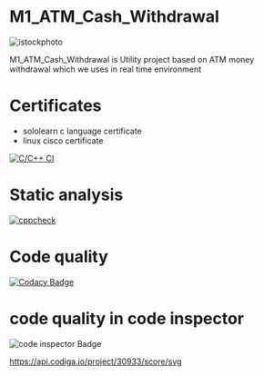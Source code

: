 # M1_ATM_Cash_Withdrawal

![istockphoto](https://user-images.githubusercontent.com/98829237/153202921-faa37284-4806-47f2-b086-4e1dd182f20c.jpg)

M1_ATM_Cash_Withdrawal is Utility project based on ATM money withdrawal which we uses in real time environment
# Certificates

* sololearn c language certificate
* linux cisco certificate


[![C/C++ CI](https://github.com/manikantagurram0/M1_ATM_Cash_Withdrawal/actions/workflows/c-cpp.yml/badge.svg)](https://github.com/manikantagurram0/M1_ATM_Cash_Withdrawal/actions/workflows/c-cpp.yml)
# Static analysis
[![cppcheck](https://github.com/manikantagurram0/M1_ATM_Cash_Withdrawal/actions/workflows/cppcheck.yml/badge.svg)](https://github.com/manikantagurram0/M1_ATM_Cash_Withdrawal/actions/workflows/cppcheck.yml)

# Code quality
[![Codacy Badge](https://app.codacy.com/project/badge/Grade/a8d10dc8501e49e883f4b773206dea49)](https://www.codacy.com/gh/manikantagurram0/M1_ATM_Cash_Withdrawal/dashboard?utm_source=github.com&amp;utm_medium=referral&amp;utm_content=manikantagurram0/M1_ATM_Cash_Withdrawal&amp;utm_campaign=Badge_Grade)
# code quality in code inspector
![code inspector Badge](https://api.codiga.io/project/30933/status/svg)

https://api.codiga.io/project/30933/score/svg
